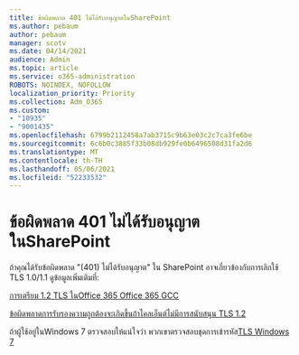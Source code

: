 ```yaml
---
title: ข้อผิดพลาด 401 ไม่ได้รับอนุญาตในSharePoint
ms.author: pebaum
author: pebaum
manager: scotv
ms.date: 04/14/2021
audience: Admin
ms.topic: article
ms.service: o365-administration
ROBOTS: NOINDEX, NOFOLLOW
localization_priority: Priority
ms.collection: Adm_O365
ms.custom:
- "10935"
- "9001435"
ms.openlocfilehash: 6799b2112458a7ab3715c9b63e03c2c7ca3fe6be
ms.sourcegitcommit: 6c6b0c3885f33b08db929fe0b6496508d31fa2d6
ms.translationtype: MT
ms.contentlocale: th-TH
ms.lasthandoff: 05/06/2021
ms.locfileid: "52233532"
---
```

# <a name="401-unauthorized-error-in-sharepoint"></a>ข้อผิดพลาด 401 ไม่ได้รับอนุญาตในSharePoint

ถ้าคุณได้รับข้อผิดพลาด "(401) ไม่ได้รับอนุญาต" ใน SharePoint อาจเกี่ยวข้องกับการเลิกใช้ TLS 1.0/1.1 ดูข้อมูลเพิ่มเติมที่:

[การเตรียม 1.2 TLS ในOffice 365 Office 365 GCC](https://docs.microsoft.com/microsoft-365/compliance/prepare-tls-1.2-in-office-365)

[ข้อผิดพลาดการรับรองความถูกต้องจะเกิดขึ้นถ้าไคลเอ็นต์ไม่มีการสนับสนุน TLS 1.2](https://review.docs.microsoft.com/sharepoint/troubleshoot/administration/authentication-errors-tls12-support)

ถ้าผู้ใช้อยู่ในWindows 7 ตรวจสอบให้แน่ใจว่า พวกเขาตรวจสอบชุดการเข้ารหัส[TLS Windows 7](https://docs.microsoft.com/windows/win32/secauthn/tls-cipher-suites-in-windows-7)